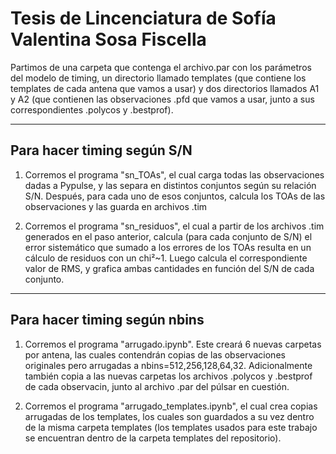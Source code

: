# Tesis de Lincenciatura de Sofía Valentina Sosa Fiscella

Partimos de una carpeta que contenga el archivo.par con los parámetros del modelo de timing, un directorio llamado templates (que contiene los templates de cada antena que vamos a usar) y dos directorios llamados A1 y A2 (que contienen las observaciones .pfd que vamos a usar, junto a sus correspondientes .polycos y .bestprof).

-----------------------------
Para hacer timing según S/N
-----------------------------

1) Corremos el programa "sn_TOAs", el cual carga todas las observaciones dadas a Pypulse, y las separa en distintos conjuntos según su relación S/N. Después, para cada uno de esos conjuntos, calcula los TOAs de las observaciones y las guarda en archivos .tim

2) Corremos el programa "sn_residuos", el cual a partir de los archivos .tim generados en el paso anterior, calcula (para cada conjunto de S/N) el error sistemático que sumado a los errores de los TOAs resulta en un cálculo de residuos con un chi²~1. Luego calcula el correspondiente valor de RMS, y grafica ambas cantidades en función del S/N de cada conjunto.


-----------------------------
Para hacer timing según nbins
-----------------------------

1) Corremos el programa "arrugado.ipynb". Este creará 6 nuevas carpetas por antena, las cuales contendrán copias de las observaciones originales pero arrugadas a nbins=512,256,128,64,32. Adicionalmente también copia a las nuevas carpetas los archivos .polycos y .bestprof de cada observacin, junto al archivo .par del púlsar en cuestión.

2) Corremos el programa "arrugado_templates.ipynb", el cual crea copias arrugadas de los templates, los cuales son guardados a su vez dentro de la misma carpeta templates (los templates usados para este trabajo se encuentran dentro de la carpeta templates del repositorio).
